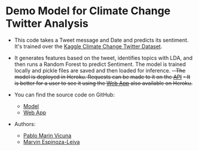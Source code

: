 # Demo Model for Climate Change Twitter Analysis
- This code takes a Tweet message and Date and predicts its sentiment. It's trained over the [Kaggle Climate Change Twitter Dataset](https://www.kaggle.com/datasets/deffro/the-climate-change-twitter-dataset).
- It generates features based on the tweet, identifies topics with LDA, and then runs a Random Forest to predict Sentiment. The model is trained locally and pickle files are saved and then loaded for inference.
~~- The model is deployed in Heroku. Requests can be made to it on the [API](https://climate-change-model-12a504c55e5e.herokuapp.com/api)~~
~~- It is better for a user to see it using the [Web App](https://climate-change-app-server-6c4cbb1cf04f.herokuapp.com/) also available on Heroku.~~

- You can find the source code on GitHub:
    - [Model](https://github.com/pablo-marin-vicuna/tweet_model)
    - [Web App](https://github.com/pablo-marin-vicuna/tweet_app)
- Authors: 
    - [Pablo Marin Vicuna](pmarin@andrew.cmu.edu)
    - [Marvin Espinoza-Leiva](mespinoz@andrew.cmu.edu)
